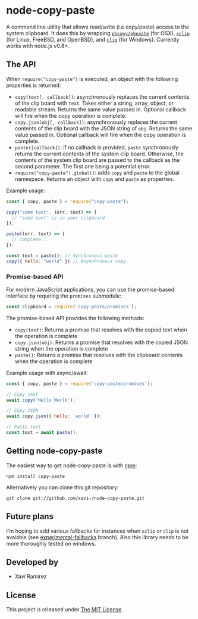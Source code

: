 # node-copy-paste

A command line utility that allows read/write (i.e copy/paste) access to the system clipboard.  It does this by wrapping [`pbcopy/pbpaste`](https://developer.apple.com/library/mac/#documentation/Darwin/Reference/Manpages/man1/pbcopy.1.html) (for OSX), [`xclip`](http://www.cyberciti.biz/faq/xclip-linux-insert-files-command-output-intoclipboard/) (for Linux, FreeBSD, and OpenBSD), and [`clip`](http://www.labnol.org/software/tutorials/copy-dos-command-line-output-clipboard-clip-exe/2506/) (for Windows). Currently works with node.js v0.8+.

## The API

When `require("copy-paste")` is executed, an object with the following properties is returned:

- `copy(text[, callback])`: asynchronously replaces the current contents of the clip board with `text`.  Takes either a string, array, object, or readable stream.  Returns the same value passed in. Optional callback will fire when the copy operation is complete.
- `copy.json(obj[, callback])`: asynchronously replaces the current contents of the clip board with the JSON string of `obj`.  Returns the same value passed in. Optional callback will fire when the copy operation is complete.
- `paste([callback])`: if no callback is provided, `paste` synchronously returns the current contents of the system clip board.  Otherwise, the contents of the system clip board are passed to the callback as the second parameter. The first one being a potential error.
- `require("copy-paste").global()`:  adds `copy` and `paste` to the global namespace.  Returns an object with `copy` and `paste` as properties.

Example usage:

```js
const { copy, paste } = require("copy-paste");

copy("some text", (err, text) => {
  // "some text" is in your clipboard
});

paste((err, text) => {
  // complete...
});

const text = paste(); // Synchronous paste
copy({ hello: "world" }) // Asynchronous copy
```

### Promise-based API

For modern JavaScript applications, you can use the promise-based interface by requiring the `promises` submodule:

```javascript
const clipboard = require('copy-paste/promises');
```

The promise-based API provides the following methods:

- `copy(text)`: Returns a promise that resolves with the copied text when the operation is complete
- `copy.json(obj)`: Returns a promise that resolves with the copied JSON string when the operation is complete
- `paste()`: Returns a promise that resolves with the clipboard contents when the operation is complete

Example usage with async/await:

```javascript
const { copy, paste } = require('copy-paste/promises');

// Copy text
await copy('Hello World');

// Copy JSON
await copy.json({ hello: 'world' });

// Paste text
const text = await paste();
```

## Getting node-copy-paste

The easiest way to get node-copy-paste is with [npm](http://npmjs.org/):

	npm install copy-paste

Alternatively you can clone this git repository:

	git clone git://github.com/xavi-/node-copy-paste.git

## Future plans

I'm hoping to add various fallbacks for instances when `xclip` or `clip` is not avaiable (see [experimental-fallbacks](https://github.com/xavi-/node-copy-paste/tree/experimental-fallbacks/platform) branch).  Also this library needs to be more thoroughly tested on windows.

## Developed by
* Xavi Ramirez

## License
This project is released under [The MIT License](http://www.opensource.org/licenses/mit-license.php).
